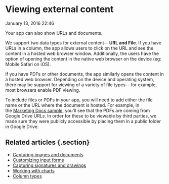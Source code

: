 #  Viewing external content


January 13, 2016 22:46

Your app can also show URLs and documents.

We support two data types for external content-- **URL **and** File**. If you
have URLs in a column, the app allows users to click on the URL and see the
content in a hosted web browser window. Additionally, the users have the
option of opening the content in the native web browser on the device (eg:
Mobile Safari on iOS).

If you have PDFs or other documents, the app similarly opens the content in a
hosted web browser. Depending on the device and operating system, there may be
support for viewing of a variety of file types-- for example, most browsers
enable PDF viewing.

To include files or PDFs in your app, you will need to add either the file
name or the URL where the document is hosted. For example, in the [Marketing
Docs sample](https://www.appsheet.com/samples/An-app-for-a-marketing-team-to-access-customer-case-studies-on-and-offline?appGuidString=2018fca7-8a19-49b9-a10b-7f53a05b7125), you'll see that the PDFs are coming from Google Drive
URLs. In order for these to be viewable by third parties, we made sure they
were publicly accessible by placing them in a public folder in Google Drive.



## Related articles {.section}

  * [Capturing images and documents](Capturing-images-and-documents.md)
  * [Customizing input forms](Customizing-input-forms.md)
  * [Capturing signatures and drawings](Capturing-signatures-and-drawings.md)
  * [Working with charts](Working-with-charts.md)
  * [Column types](Column-types.md)


